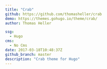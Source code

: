 ```yaml
---
title: "Crab"
github: https://github.com/thomasheller/crab
demo: https://themes.gohugo.io/theme/crab/
author: Thomas Heller

ssg:
  - Hugo
cms:
  - No Cms
date: 2017-03-18T10:48:37Z
github_branch: master
description: "Crab theme for Hugo"
---
```

